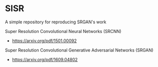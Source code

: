 # SISR
A simple repository for reproducing SRGAN's work

Super Resolution Convolutional Neural Networks (SRCNN)
- https://arxiv.org/pdf/1501.00092

Super Resolution Convolutional Generative Adversarial Networks (SRGAN)
- https://arxiv.org/pdf/1609.04802